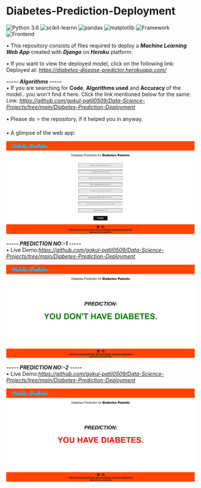 # Diabetes-Prediction-Deployment

![Python 3.6](https://img.shields.io/badge/Python-3.6-brightgreen.svg) ![scikit-learnn](https://img.shields.io/badge/Library-Scikit_Learn-orange.svg) ![pandas](https://img.shields.io/badge/Library-Pandas-yellow.svg) ![matplotlib](https://img.shields.io/badge/Library-Matplotlib-orange.svg) ![Framework](https://img.shields.io/badge/Framework-Django-pink) ![Frontend](https://img.shields.io/badge/Frontend-HTML/CSS/JS-green)

• This repository consists of files required to deploy a ___Machine Learning Web App___ created with ___Django___ on ___Heroku___ platform.

• If you want to view the deployed model, click on the following link:<br />
Deployed at: _https://diabetes-disease-predictor.herokuapp.com/_

_**----- Algorithms -----**_<br />
• If you are searching for __Code__, __Algorithms used__ and __Accuracy__ of the model.. you won't find it here. Click the link mentioned below for the same:<br />
Link: _https://github.com/gokul-patil0509/Data-Science-Projects/tree/main/Diabetes-Prediction-Deployment_

• Please do ⭐ the repository, if it helped you in anyway.

• A glimpse of the web app:

 ![GIF](readme_resources/diabetes_prediction.png)
 
 _**----- PREDICTION NO:-1 -----**_<br />
 • Live Demo:_https://github.com/gokul-patil0509/Data-Science-Projects/tree/main/Diabetes-Prediction-Deployment_ 
 
  ![GIF](readme_resources/diabetes_result1.png)
  
  _**----- PREDICTION NO:-2 -----**_<br />
   • Live Demo:_https://github.com/gokul-patil0509/Data-Science-Projects/tree/main/Diabetes-Prediction-Deployment_ 
 
  ![GIF](readme_resources/diabetes_result2.png)
